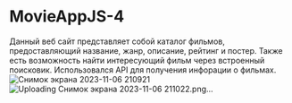 # MovieAppJS-4
Данный веб сайт представляет собой каталог фильмов, предоставляющий название, жанр, описание, рейтинг и постер. Также есть возможность найти интересующий фильм через встроенный поисковик. Использовался API для получения инфорации о фильмах.
![Снимок экрана 2023-11-06 210921](https://github.com/Chubak-s/MovieAppJS-4/assets/112934217/f16be140-c79b-41fa-bd9c-e5788b0fdd85)
![Uploading Снимок экрана 2023-11-06 211022.png…]()
